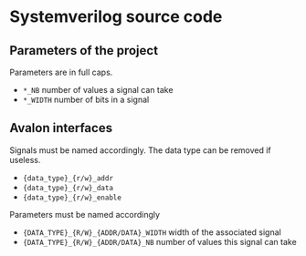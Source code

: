 # Systemverilog source code

## Parameters of the project

Parameters are in full caps.
* `*_NB` number of values a signal can take
* `*_WIDTH` number of bits in a signal

## Avalon interfaces

Signals must be named accordingly.
The data type can be removed if useless.
* `{data_type}_{r/w}_addr`
* `{data_type}_{r/w}_data`
* `{data_type}_{r/w}_enable`

Parameters must be named accordingly
* `{DATA_TYPE}_{R/W}_{ADDR/DATA}_WIDTH` width of the associated signal
* `{DATA_TYPE}_{R/W}_{ADDR/DATA}_NB` number of values this signal can take
